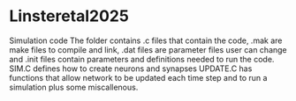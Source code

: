 # Linsteretal2025
Simulation code 
The folder contains .c files that contain the code, .mak are make files to compile and link, .dat files are parameter files user can change and .init files
contain parameters and definitions needed to run the code. 
SIM.C defines how to create neurons and synapses 
UPDATE.C has functions that allow network to be updated each time step and to run a simulation plus some miscallenous. 
